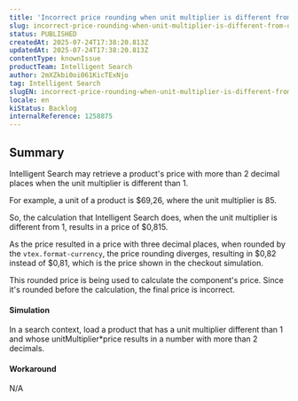 ```yaml
---
title: 'Incorrect price rounding when unit multiplier is different from one'
slug: incorrect-price-rounding-when-unit-multiplier-is-different-from-one
status: PUBLISHED
createdAt: 2025-07-24T17:38:20.813Z
updatedAt: 2025-07-24T17:38:20.813Z
contentType: knownIssue
productTeam: Intelligent Search
author: 2mXZkbi0oi061KicTExNjo
tag: Intelligent Search
slugEN: incorrect-price-rounding-when-unit-multiplier-is-different-from-one
locale: en
kiStatus: Backlog
internalReference: 1258875
---
```


## Summary


Intelligent Search may retrieve a product's price with more than 2 decimal places when the unit multiplier is different than 1.

For example, a unit of a product is $69,26, where the unit multiplier is 85.

So, the calculation that Intelligent Search does, when the unit multiplier is different from 1, results in a price of $0,815.

As the price resulted in a price with three decimal places, when rounded by the `vtex.format-currency`, the price rounding diverges, resulting in $0,82 instead of $0,81, which is the price shown in the checkout simulation.

This rounded price is being used to calculate the component's price. Since it's rounded before the calculation, the final price is incorrect.


#### Simulation


In a search context, load a product that has a unit multiplier different than 1 and whose unitMultiplier*price results in a number with more than 2 decimals.


#### Workaround


N/A


